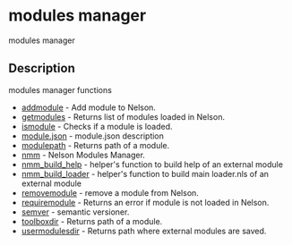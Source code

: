

# modules manager

modules manager

## Description
modules manager functions


* [addmodule](addmodule.md) - Add module to Nelson.
* [getmodules](getmodules.md) - Returns list of modules loaded in Nelson.
* [ismodule](ismodule.md) - Checks if a module is loaded.
* [module.json](module-json.md) - module.json description
* [modulepath](modulepath.md) - Returns path of a module.
* [nmm](nmm.md) - Nelson Modules Manager.
* [nmm_build_help](nmm_build_help.md) - helper's function to build help of an external module
* [nmm_build_loader](nmm_build_loader.md) - helper's function to build main loader.nls of an external module
* [removemodule](removemodule.md) - remove a module from Nelson.
* [requiremodule](requiremodule.md) - Returns an error if module is not loaded in Nelson.
* [semver](semver.md) - semantic versioner.
* [toolboxdir](toolboxdir.md) - Returns path of a module.
* [usermodulesdir](usermodulesdir.md) - Returns path where external modules are saved.



